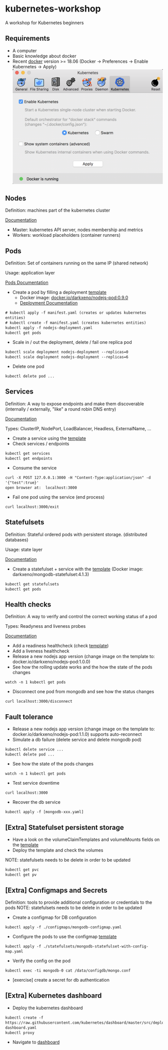 # kubernetes-workshop
A workshop for Kubernetes beginners

## Requirements

- A computer
- Basic knowledge about docker
- Recent [docker](https://store.docker.com/search?type=edition&offering=community) version >= 18.06
(Docker -> Preferences -> Enable Kubernetes -> Apply)
![](/_s/_s/docker-setup.png)

## Nodes
Definition: machines part of the kubernetes cluster

[Documentation](https://kubernetes.io/docs/concepts/architecture/nodes/)

- Master: kubernetes API server, nodes membership and metrics
- Workers: workload placeholders (container runners)

## Pods
Definition: Set of containers running on the same IP (shared network)

Usage: application layer

[Pods Documentation](https://kubernetes.io/docs/concepts/workloads/pods/pod/)

- Create a pod by filling a deployment [template](/deployments/nodejs-deployment.yaml)
	- Docker image: [docker.io/darkxeno/nodejs-pod:0.9.0](https://hub.docker.com/r/darkxeno/nodejs-pod/tags/)
	- [Deployment Documentation](https://kubernetes.io/docs/concepts/workloads/controllers/deployment/)
```
# kubectl apply -f manifest.yaml (creates or updates kubernetes entities)
# kubectl create -f manifest.yaml (creates kubernetes entities)
kubectl apply -f nodejs-deployment.yaml
kubectl get pods
```
	
- Scale in / out the deployment, delete / fail one replica pod
```
kubectl scale deployment nodejs-deployment --replicas=0
kubectl scale deployment nodejs-deployment --replicas=6
```
- Delete one pod
```
kubectl delete pod ...
```

## Services
Definition: A way to expose endpoints and make them discoverable (internally / externally, "like" a round robin DNS entry)

[Documentation](https://kubernetes.io/docs/concepts/services-networking/service/)

Types: ClusterIP, NodePort, LoadBalancer, Headless, ExternalName, ...

- Create a service using the [template](/services/nodejs-service.yaml)
- Check services / endpoints
``` 
kubectl get services
kubectl get endpoints
```
- Consume the service
```
curl -X POST 127.0.0.1:3000 -H "Content-Type:application/json" -d '{"test":true}'
open browser at:  localhost:3000
```
- Fail one pod using the service (end process)
```
curl localhost:3000/exit
```

## Statefulsets

Definition: Stateful ordered pods with persistent storage. (distributed databases)

Usage: state layer

[Documentation](https://kubernetes.io/docs/concepts/workloads/controllers/statefulset/)

- Create a statefulset + service with the [template](/statefulsets/mongodb-statefulset.yaml) (Docker image: darkxeno/mongodb-statefulset:4.1.3)
``` 
kubectl get statefulsets
kubectl get pods
```

## Health checks

Definition: A way to verify and control the correct working status of a pod

Types: Readyness and liveness probes

[Documentation](https://kubernetes.io/docs/tasks/configure-pod-container/configure-liveness-readiness-probes/)

- Add a readiness healthcheck (check [template](/deployments/nodejs-deployment-with-health-checks.yaml))
- Add a liveness healthcheck
- Release a new nodejs app version (change image on the template to: docker.io/darkxeno/nodejs-pod:1.0.0)
- See how the rolling update works and the how the state of the pods changes
```
watch -n 1 kubectl get pods
```
- Disconnect one pod from mongodb and see how the status changes
```
curl localhost:3000/disconnect
```

## Fault tolerance

- Release a new nodejs app version (change image on the template to: docker.io/darkxeno/nodejs-pod:1.1.0) supports auto-reconnect
- Simulate a db failure (delete service and delete mongodb pod)
```
kubectl delete service ...
kubectl delete pod ...
```
- See how the state of the pods changes
```
watch -n 1 kubectl get pods
```
- Test service downtime
```
curl localhost:3000
```
- Recover the db service
```
kubectl apply -f [mongodb-xxx.yaml]
```

## [Extra] Statefulset persistent storage

- Have a look on the volumeClaimTemplates and volumeMounts fields on the [template](/statefulsets/mongodb-statefulset-with-persistent-storage.yaml)
- Deploy the template and check the volumes

NOTE: statefulsets needs to be delete in order to be updated
```
kubectl get pvc
kubectl get pv
```

## [Extra] Configmaps and Secrets

Definition: tools to provide additional configuration or credentials to the pods
NOTE: statefulsets needs to be delete in order to be updated
- Create a configmap for DB configuration
```
kubectl apply -f ./configmaps/mongodb-configmap.yaml
```
- Configure the pods to use the configmap [template](/statefulsets/mongodb-with-configmap.yaml)
```
kubectl apply -f ./statefulsets/mongodb-statefulset-with-config-map.yaml
```
- Verify the config on the pod
```
kubectl exec -ti mongodb-0 cat /data/configdb/mongo.conf
```
- [exercise] create a secret for db authentication

## [Extra] Kubernetes dashboard

- Deploy the kubernetes dashboard
```
kubectl create -f https://raw.githubusercontent.com/kubernetes/dashboard/master/src/deploy/recommended/kubernetes-dashboard.yaml
kubectl proxy
```
- Navigate to [dashboard](http://localhost:8001/api/v1/namespaces/kube-system/services/https:kubernetes-dashboard:/proxy/)
